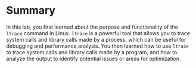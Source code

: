 # Summary

In this lab, you first learned about the purpose and functionality of the `ltrace` command in Linux. `ltrace` is a powerful tool that allows you to trace system calls and library calls made by a process, which can be useful for debugging and performance analysis. You then learned how to use `ltrace` to trace system calls and library calls made by a program, and how to analyze the output to identify potential issues or areas for optimization.
